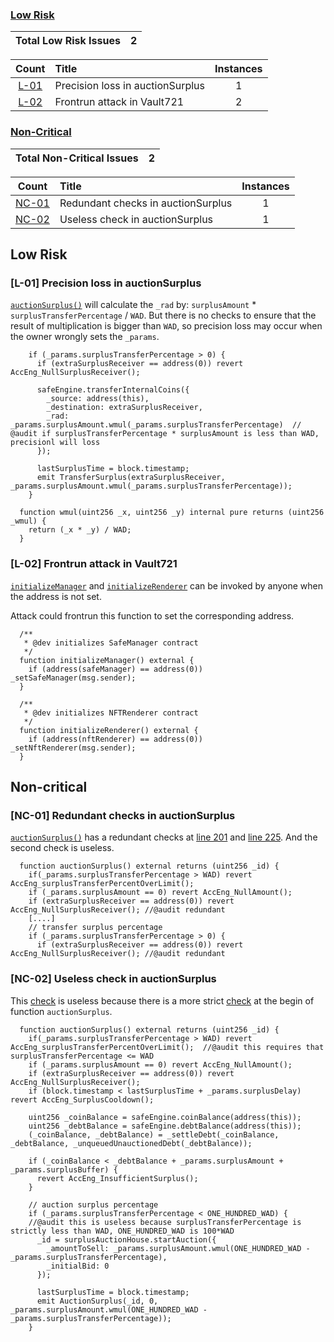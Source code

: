 ### [Low Risk](#low-risk-1)

| Total Low Risk Issues | 2 |
|:--:|:--:|

| Count | Title | Instances |
|:--:|:-------| :--: |
| [L-01](#l-01-precision-loss-in-auctionsurplus) | Precision loss in auctionSurplus | 1 |
| [L-02](#l-02-frontrun-attack-in-vault721) | Frontrun attack in Vault721 | 2 |


### [Non-Critical](#non-critical-1)

| Total Non-Critical Issues | 2 |
|:--:|:--:|

| Count | Title | Instances |
|:--:|:-------| :--: |
| [NC-01](#nc-01-redundant-checks-in-auctionsurplus) | Redundant checks in auctionSurplus | 1 |
| [NC-02](#nc-02-useless-check-in-auctionsurplus) | Useless check in auctionSurplus | 1 |

## Low Risk

### [L-01] Precision loss in auctionSurplus

[`auctionSurplus()`](https://github.com/open-dollar/od-contracts/blob/f4f0246bb26277249c1d5afe6201d4d9096e52e6/src/contracts/AccountingEngine.sol#L230) will calculate the `_rad` by: `surplusAmount` * `surplusTransferPercentage` / `WAD`. But there is no checks to ensure that the result of multiplication is bigger than `WAD`, so precision loss may occur when the owner wrongly sets the `_params`.

```
    if (_params.surplusTransferPercentage > 0) {
      if (extraSurplusReceiver == address(0)) revert AccEng_NullSurplusReceiver();

      safeEngine.transferInternalCoins({
        _source: address(this),
        _destination: extraSurplusReceiver,
        _rad: _params.surplusAmount.wmul(_params.surplusTransferPercentage)  // @audit if surplusTransferPercentage * surplusAmount is less than WAD, precisionl will loss
      });

      lastSurplusTime = block.timestamp;
      emit TransferSurplus(extraSurplusReceiver, _params.surplusAmount.wmul(_params.surplusTransferPercentage));
    }
```

```
  function wmul(uint256 _x, uint256 _y) internal pure returns (uint256 _wmul) {
    return (_x * _y) / WAD;
  }
```


### [L-02] Frontrun attack in Vault721

[`initializeManager`](https://github.com/open-dollar/od-contracts/blob/f4f0246bb26277249c1d5afe6201d4d9096e52e6/src/contracts/proxies/Vault721.sol#L56) and [`initializeRenderer`](https://github.com/open-dollar/od-contracts/blob/f4f0246bb26277249c1d5afe6201d4d9096e52e6/src/contracts/proxies/Vault721.sol#L72) can be invoked by anyone when the address is not set.

Attack could frontrun this function to set the corresponding address.

```
  /**
   * @dev initializes SafeManager contract
   */
  function initializeManager() external {
    if (address(safeManager) == address(0)) _setSafeManager(msg.sender);
  }
```
```
  /**
   * @dev initializes NFTRenderer contract
   */
  function initializeRenderer() external {
    if (address(nftRenderer) == address(0)) _setNftRenderer(msg.sender);
  }
```


## Non-critical

### [NC-01] Redundant checks in auctionSurplus

[`auctionSurplus()`](https://github.com/open-dollar/od-contracts/blob/f4f0246bb26277249c1d5afe6201d4d9096e52e6/src/contracts/AccountingEngine.sol#L198) has a redundant checks at [line 201](https://github.com/open-dollar/od-contracts/blob/f4f0246bb26277249c1d5afe6201d4d9096e52e6/src/contracts/AccountingEngine.sol#L201) and [line 225](https://github.com/open-dollar/od-contracts/blob/f4f0246bb26277249c1d5afe6201d4d9096e52e6/src/contracts/AccountingEngine.sol#L225). And the second check is useless.

```
  function auctionSurplus() external returns (uint256 _id) {
    if(_params.surplusTransferPercentage > WAD) revert AccEng_surplusTransferPercentOverLimit();
    if (_params.surplusAmount == 0) revert AccEng_NullAmount();
    if (extraSurplusReceiver == address(0)) revert AccEng_NullSurplusReceiver(); //@audit redundant
    [....]
    // transfer surplus percentage
    if (_params.surplusTransferPercentage > 0) {
      if (extraSurplusReceiver == address(0)) revert AccEng_NullSurplusReceiver(); //@audit redundant
```



### [NC-02] Useless check in auctionSurplus

This [check](https://github.com/open-dollar/od-contracts/blob/f4f0246bb26277249c1d5afe6201d4d9096e52e6/src/contracts/AccountingEngine.sol#L213) is useless because there is a more strict [check](https://github.com/open-dollar/od-contracts/blob/f4f0246bb26277249c1d5afe6201d4d9096e52e6/src/contracts/AccountingEngine.sol#L199) at the begin of function `auctionSurplus`.

```
  function auctionSurplus() external returns (uint256 _id) {
    if(_params.surplusTransferPercentage > WAD) revert AccEng_surplusTransferPercentOverLimit();  //@audit this requires that surplusTransferPercentage <= WAD
    if (_params.surplusAmount == 0) revert AccEng_NullAmount();
    if (extraSurplusReceiver == address(0)) revert AccEng_NullSurplusReceiver();
    if (block.timestamp < lastSurplusTime + _params.surplusDelay) revert AccEng_SurplusCooldown();

    uint256 _coinBalance = safeEngine.coinBalance(address(this));
    uint256 _debtBalance = safeEngine.debtBalance(address(this));
    (_coinBalance, _debtBalance) = _settleDebt(_coinBalance, _debtBalance, _unqueuedUnauctionedDebt(_debtBalance));

    if (_coinBalance < _debtBalance + _params.surplusAmount + _params.surplusBuffer) {
      revert AccEng_InsufficientSurplus();
    }

    // auction surplus percentage
    if (_params.surplusTransferPercentage < ONE_HUNDRED_WAD) {
    //@audit this is useless because surplusTransferPercentage is strictly less than WAD, ONE_HUNDRED_WAD is 100*WAD
      _id = surplusAuctionHouse.startAuction({
        _amountToSell: _params.surplusAmount.wmul(ONE_HUNDRED_WAD - _params.surplusTransferPercentage),
        _initialBid: 0
      });

      lastSurplusTime = block.timestamp;
      emit AuctionSurplus(_id, 0, _params.surplusAmount.wmul(ONE_HUNDRED_WAD - _params.surplusTransferPercentage));
    }
```